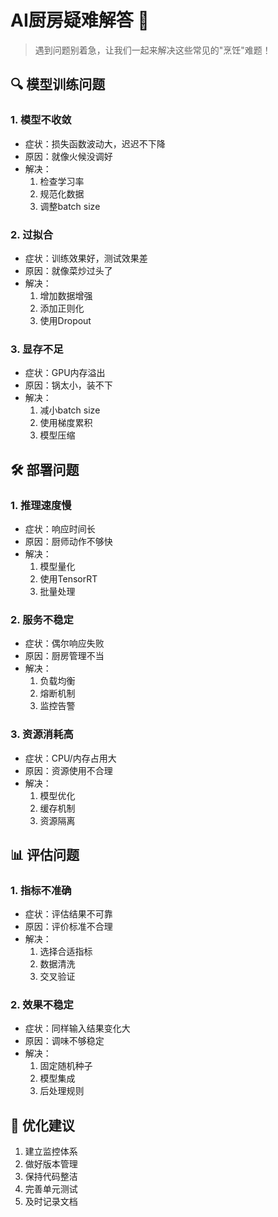 # AI厨房疑难解答 🔧

> 遇到问题别着急，让我们一起来解决这些常见的"烹饪"难题！

## 🔍 模型训练问题

### 1. 模型不收敛
- 症状：损失函数波动大，迟迟不下降
- 原因：就像火候没调好
- 解决：
  1. 检查学习率
  2. 规范化数据
  3. 调整batch size

### 2. 过拟合
- 症状：训练效果好，测试效果差
- 原因：就像菜炒过头了
- 解决：
  1. 增加数据增强
  2. 添加正则化
  3. 使用Dropout

### 3. 显存不足
- 症状：GPU内存溢出
- 原因：锅太小，装不下
- 解决：
  1. 减小batch size
  2. 使用梯度累积
  3. 模型压缩

## 🛠️ 部署问题

### 1. 推理速度慢
- 症状：响应时间长
- 原因：厨师动作不够快
- 解决：
  1. 模型量化
  2. 使用TensorRT
  3. 批量处理

### 2. 服务不稳定
- 症状：偶尔响应失败
- 原因：厨房管理不当
- 解决：
  1. 负载均衡
  2. 熔断机制
  3. 监控告警

### 3. 资源消耗高
- 症状：CPU/内存占用大
- 原因：资源使用不合理
- 解决：
  1. 模型优化
  2. 缓存机制
  3. 资源隔离

## 📊 评估问题

### 1. 指标不准确
- 症状：评估结果不可靠
- 原因：评价标准不合理
- 解决：
  1. 选择合适指标
  2. 数据清洗
  3. 交叉验证

### 2. 效果不稳定
- 症状：同样输入结果变化大
- 原因：调味不够稳定
- 解决：
  1. 固定随机种子
  2. 模型集成
  3. 后处理规则

## 🔄 优化建议

1. 建立监控体系
2. 做好版本管理
3. 保持代码整洁
4. 完善单元测试
5. 及时记录文档 